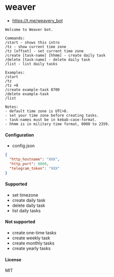 # weaver

- https://t.me/weavery_bot

```
Welcome to Weaver bot.

Commands:
/start - shows this intro
/tz - show current time zone
/tz [offset] - set current time zone
/create [task-name] [hhmm] - create daily task
/delete [task-name] - delete daily task
/list - list daily tasks

Examples:
/start
/tz
/tz +8
/create example-task 0700
/delete example-task
/list

Notes:
- default time zone is UTC+0.
- set your time zone before creating tasks.
- task-names must be in kebab-case-format.
- hhmm is in military time format, 0000 to 2359.
```

#### Configuration

- config.json

```json
{
  "http_hostname": "XXX",
  "http_port": 8080,
  "telegram_token": "XXX"
}
```

#### Supported

- set timezone
- create daily task
- delete daily task
- list daily tasks

#### Not supported

- create one-time tasks
- create weekly task
- create monthly tasks
- create yearly tasks

#### License

MIT